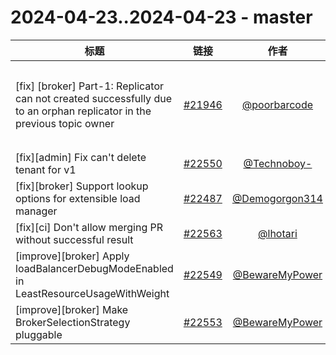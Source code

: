 # 2024-04-23..2024-04-23 - master
| 标题 | 链接 | 作者 | 标签 |
| - | :--: | :--: | - |
| [fix] [broker] Part-1: Replicator can not created successfully due to an orphan replicator in the previous topic owner | [#21946](https://github.com/apache/pulsar/pull/21946) | [@poorbarcode](https://github.com/poorbarcode) | `type/bug` `doc-not-needed` `ready-to-test` `release/2.10.6` `category/reliability` `release/3.0.3` `release/2.11.4` `release/3.1.3` `release/3.2.1`  | 
| [fix][admin] Fix can't delete tenant for v1 | [#22550](https://github.com/apache/pulsar/pull/22550) | [@Technoboy-](https://github.com/Technoboy-) | `doc-not-needed` `ready-to-test`  | 
| [fix][broker] Support lookup options for extensible load manager | [#22487](https://github.com/apache/pulsar/pull/22487) | [@Demogorgon314](https://github.com/Demogorgon314) | `doc-not-needed` `ready-to-test`  | 
| [fix][ci] Don't allow merging PR without successful result | [#22563](https://github.com/apache/pulsar/pull/22563) | [@lhotari](https://github.com/lhotari) | `doc-not-needed` `ready-to-test`  | 
| [improve][broker] Apply loadBalancerDebugModeEnabled in LeastResourceUsageWithWeight | [#22549](https://github.com/apache/pulsar/pull/22549) | [@BewareMyPower](https://github.com/BewareMyPower) | `type/enhancement` `area/broker` `doc-not-needed` `ready-to-test`  | 
| [improve][broker] Make BrokerSelectionStrategy pluggable | [#22553](https://github.com/apache/pulsar/pull/22553) | [@BewareMyPower](https://github.com/BewareMyPower) | `doc-not-needed` `ready-to-test`  | 
